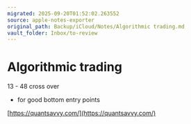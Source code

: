 ```yaml
---
migrated: 2025-09-20T01:52:02.263552
source: apple-notes-exporter
original_path: Backup/iCloud/Notes/Algorithmic trading.md
vault_folder: Inbox/to-review
---
```

# Algorithmic trading 

13 - 48 cross over
- for good bottom entry points 

[https://quantsavvy.com/](https://quantsavvy.com/)

